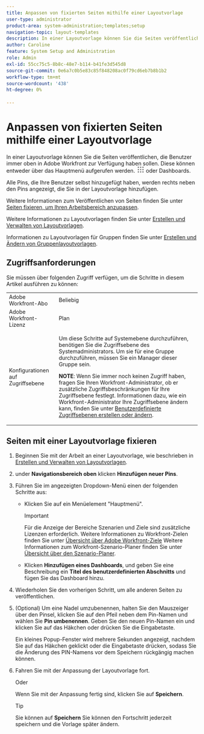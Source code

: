 ```yaml
---
title: Anpassen von fixierten Seiten mithilfe einer Layoutvorlage
user-type: administrator
product-area: system-administration;templates;setup
navigation-topic: layout-templates
description: In einer Layoutvorlage können Sie die Seiten veröffentlichen, die Benutzer immer oben in Adobe Workfront zur Verfügung haben sollen. Dabei kann es sich um Seiten handeln, die über das Hauptmenü oder Dashboards aufgerufen werden.
author: Caroline
feature: System Setup and Administration
role: Admin
exl-id: 55cc75c5-8b8c-48e7-b114-b41fe3d545d8
source-git-commit: 0e6a7c0b5e83c85f848208ac0f79cd6eb7b8b1b2
workflow-type: tm+mt
source-wordcount: '438'
ht-degree: 0%

---
```


# Anpassen von fixierten Seiten mithilfe einer Layoutvorlage

In einer Layoutvorlage können Sie die Seiten veröffentlichen, die Benutzer immer oben in Adobe Workfront zur Verfügung haben sollen. Diese können entweder über das Hauptmenü aufgerufen werden. ![](assets/main-menu-icon.png) oder Dashboards.

Alle Pins, die Ihre Benutzer selbst hinzugefügt haben, werden rechts neben den Pins angezeigt, die Sie in der Layoutvorlage hinzufügen.

Weitere Informationen zum Veröffentlichen von Seiten finden Sie unter [Seiten fixieren, um Ihren Arbeitsbereich anzupassen](../../../workfront-basics/the-new-workfront-experience/pin-pages.md).

Weitere Informationen zu Layoutvorlagen finden Sie unter [Erstellen und Verwalten von Layoutvorlagen](../../../administration-and-setup/customize-workfront/use-layout-templates/create-and-manage-layout-templates.md).

Informationen zu Layoutvorlagen für Gruppen finden Sie unter [Erstellen und Ändern von Gruppenlayoutvorlagen](../../../administration-and-setup/manage-groups/work-with-group-objects/create-and-modify-a-groups-layout-templates.md).

## Zugriffsanforderungen

Sie müssen über folgenden Zugriff verfügen, um die Schritte in diesem Artikel ausführen zu können:

<table style="table-layout:auto"> 
 <col> 
 <col> 
 <tbody> 
  <tr> 
   <td role="rowheader">Adobe Workfront-Abo</td> 
   <td>Beliebig</td> 
  </tr> 
  <tr> 
   <td role="rowheader">Adobe Workfront-Lizenz</td> 
   <td>Plan</td> 
  </tr> 
  <tr> 
   <td role="rowheader">Konfigurationen auf Zugriffsebene</td> 
   <td> <p>Um diese Schritte auf Systemebene durchzuführen, benötigen Sie die Zugriffsebene des Systemadministrators.
Um sie für eine Gruppe durchzuführen, müssen Sie ein Manager dieser Gruppe sein.</p> <p><b>NOTE</b>: Wenn Sie immer noch keinen Zugriff haben, fragen Sie Ihren Workfront-Administrator, ob er zusätzliche Zugriffsbeschränkungen für Ihre Zugriffsebene festlegt. Informationen dazu, wie ein Workfront-Administrator Ihre Zugriffsebene ändern kann, finden Sie unter <a href="../../../administration-and-setup/add-users/configure-and-grant-access/create-modify-access-levels.md" class="MCXref xref">Benutzerdefinierte Zugriffsebenen erstellen oder ändern</a>.</p> </td> 
  </tr> 
 </tbody> 
</table>

## Seiten mit einer Layoutvorlage fixieren

1. Beginnen Sie mit der Arbeit an einer Layoutvorlage, wie beschrieben in [Erstellen und Verwalten von Layoutvorlagen](../../../administration-and-setup/customize-workfront/use-layout-templates/create-and-manage-layout-templates.md).
1. under **Navigationsbereich oben** klicken **Hinzufügen neuer Pins**.

1. Führen Sie im angezeigten Dropdown-Menü einen der folgenden Schritte aus:

   * Klicken Sie auf ein Menüelement &quot;Hauptmenü&quot;.

      >[!IMPORTANT]
      >
      >Für die Anzeige der Bereiche Szenarien und Ziele sind zusätzliche Lizenzen erforderlich. Weitere Informationen zu Workfront-Zielen finden Sie unter [Übersicht über Adobe Workfront-Ziele](../../../workfront-goals/goal-management/wf-goals-overview.md) Weitere Informationen zum Workfront-Szenario-Planer finden Sie unter [Übersicht über den Szenario-Planer](../../../scenario-planner/scenario-planner-overview.md).

   * Klicken **Hinzufügen eines Dashboards**, und geben Sie eine Beschreibung ein **Titel des benutzerdefinierten Abschnitts** und fügen Sie das Dashboard hinzu.

1. Wiederholen Sie den vorherigen Schritt, um alle anderen Seiten zu veröffentlichen.

1. (Optional) Um eine Nadel umzubenennen, halten Sie den Mauszeiger über den Pinsel, klicken Sie auf den Pfeil neben dem Pin-Namen und wählen Sie **Pin umbenennen**. Geben Sie den neuen Pin-Namen ein und klicken Sie auf das Häkchen oder drücken Sie die Eingabetaste.

   Ein kleines Popup-Fenster wird mehrere Sekunden angezeigt, nachdem Sie auf das Häkchen geklickt oder die Eingabetaste drücken, sodass Sie die Änderung des PIN-Namens vor dem Speichern rückgängig machen können.

1. Fahren Sie mit der Anpassung der Layoutvorlage fort.

   Oder

   Wenn Sie mit der Anpassung fertig sind, klicken Sie auf **Speichern**.

   >[!TIP]
   >
   >Sie können auf **Speichern** Sie können den Fortschritt jederzeit speichern und die Vorlage später ändern.
